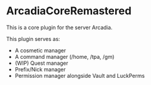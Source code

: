 # ArcadiaCoreRemastered

This is a core plugin for the server Arcadia.

This plugin serves as:
- A cosmetic manager
- A command manager (/home, /tpa, /gm)
- (WIP) Quest manager
- Prefix/Nick manager
- Permission manager alongside Vault and LuckPerms
